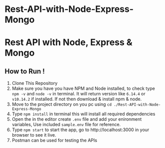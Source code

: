 # Rest-API-with-Node-Express-Mongo

# Rest API with Node, Express &amp; Mongo

## How to Run !

1. Clone This Repository
2. Make sure you have you have NPM and Node installed, to check type `npm -v` and `node -v` in terminal. It will return version like `6.14.4` or `v10.14.2` if installed. If not then download & install npm & node.
3. Move to the project directory on you pc using `cd ./Rest-API-with-Node-Express-Mongo`
4. Type `npm install` in terminal this will install all required dependencies
5. Open the in the editor create `.env` file and add your enironment variables, Use included `sample.env` file for reference.
6. Type `npm start` to start the app, go to http://localhost:3000 in your browser to see it live.
7. Postman can be used for testing the APIs
